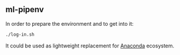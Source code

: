 ## ml-pipenv

In order to prepare the environment and to get into it:

```bash
./log-in.sh
```

It could be used as lightweight replacement for [Anaconda](https://www.anaconda.com) ecosystem.
